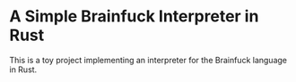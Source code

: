 # A Simple Brainfuck Interpreter in Rust

This is a toy project implementing an interpreter for the Brainfuck language in Rust.

